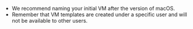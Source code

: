 ---
---
- We recommend naming your initial VM after the version of macOS.
- Remember that VM templates are created under a specific user and will not be available to other users.